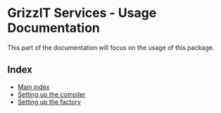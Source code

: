 # GrizzIT Services - Usage Documentation

This part of the documentation will focus on the usage of this package.

## Index

- [Main index](../index.md)
- [Setting up the compiler](setting-up-the-compiler.md)
- [Setting up the factory](setting-up-the-factory.md)

